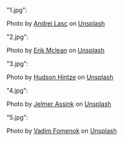 &quot;1.jpg&quot;:

Photo by [Andrei Lasc](https://unsplash.com/@andreilasc?utm_source=unsplash&amp;utm_medium=referral&amp;utm_content=creditCopyText) on [Unsplash](https://unsplash.com/?utm_source=unsplash&amp;utm_medium=referral&amp;utm_content=creditCopyText)

&quot;2.jpg&quot;:

Photo by [Erik Mclean](https://unsplash.com/@introspectivedsgn?utm_source=unsplash&amp;utm_medium=referral&amp;utm_content=creditCopyText) on [Unsplash](https://unsplash.com/?utm_source=unsplash&amp;utm_medium=referral&amp;utm_content=creditCopyText)

&quot;3.jpg&quot;:

Photo by [Hudson Hintze](https://unsplash.com/@hudsonhintze?utm_source=unsplash&amp;utm_medium=referral&amp;utm_content=creditCopyText) on [Unsplash](https://unsplash.com/images/things/dance?utm_source=unsplash&amp;utm_medium=referral&amp;utm_content=creditCopyText)

&quot;4.jpg&quot;:

Photo by [Jelmer Assink](https://unsplash.com/@jelmerassink?utm_source=unsplash&amp;utm_medium=referral&amp;utm_content=creditCopyText) on [Unsplash](https://unsplash.com/s/photos/gym?utm_source=unsplash&amp;utm_medium=referral&amp;utm_content=creditCopyText)

&quot;5.jpg&quot;:

Photo by [Vadim Fomenok](https://unsplash.com/@vadimpng?utm_source=unsplash&amp;utm_medium=referral&amp;utm_content=creditCopyText) on [Unsplash](https://unsplash.com/?utm_source=unsplash&amp;utm_medium=referral&amp;utm_content=creditCopyText)